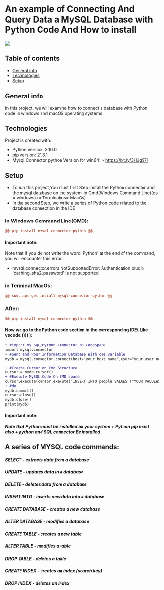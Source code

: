 
# An example of Connecting And Query Data a MySQL Database with Python Code And How to install

![](https://s21.picofile.com/file/8444189792/Untitled_1.png)

## Table of contents
* [General info](#general-info)
* [Technologies](#technologies)
* [Setup](#setup)

## General info
In this project, we will examine how to connect a database with Python code in windows and macOS operating systems
	
## Technologies
Project is created with:
* Python version: 3.10.0
* pip version: 21.3.1
* Mysql Connector python Version for win64: > https://bit.ly/3HJg57l
	
## Setup
* To run this project,You must first Step install the Python connector and the mysql database on the system:
in Cmd(Windows Command Line)(os = windows) or Terminal(os= MacOs)
* In the second Step, we write a series of Python code related to the database connection in the IDE


### in Windows Command Line(CMD):
```diff
@@ pip install mysql-connector-python @@
```
#### Important note:
Note that if you do not write the word 'Python' at the end of the command, you will encounter this error:

* mysql.connector.errors.NotSupportedError: Authentication plugin 'caching_sha2_password' is not supported
### in Terminal MacOs:
```diff
@@ sudo apt-get install mysql-connector-python @@
```
### After:
```diff
@@ pip install mysql-connector-python @@

```
#### Now we go to the Python code section in the corresponding IDE( Like vscode:)))) ):
```diff
+ #import my SQL/Python Connector on CodeSpace
import mysql.connector
+ #Send and Pour Information Database With one variable
mydb = mysql.connector.connect(host="your host name",user="your user name",password="your pass",database='your database name')

+ #Create Cursor on Cmd Structure
cursor = mydb.cursor()
+ #Execute MySQL Code On CMD space
cursor.execute(cursor.execute('INSERT INTO people VALUES ("YOUR VALUEWS)')
+ #do 
mydb.commit()
cursor.close()
mydb.close() 
print(mydb)
```


#### Important note:
##### Note that Python must be installed on your system + Python pip must also + python and SQL connector Be installed

## A series of MYSQL code commands:
##### SELECT - extracts data from a database
##### UPDATE - updates data in a database
##### DELETE - deletes data from a database
##### INSERT INTO - inserts new data into a database
##### CREATE DATABASE - creates a new database
##### ALTER DATABASE - modifies a database
##### CREATE TABLE - creates a new table
##### ALTER TABLE - modifies a table
##### DROP TABLE - deletes a table
##### CREATE INDEX - creates an index (search key)
##### DROP INDEX - deletes an index
